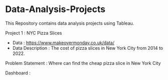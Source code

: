 # Data-Analysis-Projects
This Repository contains data analysis projects using Tableau. 

Project 1 : NYC Pizza Slices

* Data : https://www.makeovermonday.co.uk/data/
* Data Description : The cost of pizza slices in New York City from 2014 to 2022.  

Problem Statement :  Where can find the cheap pizza slice in New York City

Dashboard : 


